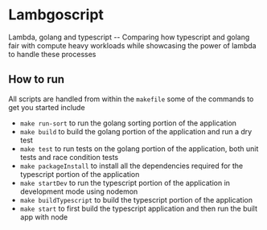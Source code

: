 # Lambgoscript

Lambda, golang and typescript -- Comparing how typescript and golang fair with compute heavy workloads while showcasing the power of lambda to handle these processes

## How to run
All scripts are handled from within the `makefile`
some of the commands to get you started include
- `make run-sort` to run the golang sorting portion of the application
- `make build` to build the golang portion of the application and run a dry test
- `make test` to run tests on the golang portion of the application, both unit tests and race condition tests
- `make packageInstall` to install all the dependencies required for the typescript portion of the application
- `make startDev` to run the typescript portion of the application in development mode using nodemon
- `make buildTypescript` to build the typescript portion of the application 
- `make start` to first build the typescript application and then run the built app with node